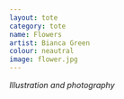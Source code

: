 ```yaml
---
layout: tote
category: tote
name: Flowers
artist: Bianca Green
colour: neautral
image: flower.jpg
---
```


*Illustration and photography*